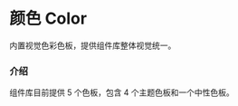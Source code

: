 <script setup lang="ts">
  import colorPage from "../../components/color-page/index.vue";
</script>

# 颜色 Color
内置视觉色彩色板，提供组件库整体视觉统一。

### 介绍
组件库目前提供 5 个色板，包含 4 个主题色板和一个中性色板。

<color-page />
